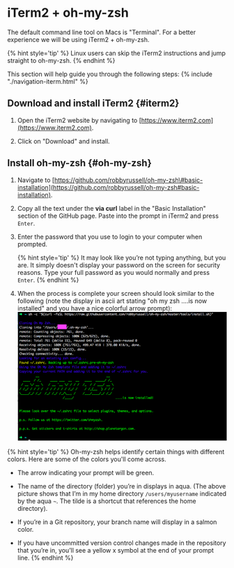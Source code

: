 # iTerm2 + oh-my-zsh

The default command line tool on Macs is "Terminal". For a better experience we will be using iTerm2 + oh-my-zsh.

{% hint style='tip' %}
Linux users can skip the iTerm2 instructions and jump straight to oh-my-zsh.
{% endhint %}

This section will help guide you through the following steps:
{% include "./navigation-iterm.html" %}


## Download and install iTerm2 {#iterm2}
1. Open the iTerm2 website by navigating to [https://www.iterm2.com](https://www.iterm2.com).

1. Click on "Download" and install.

## Install oh-my-zsh {#oh-my-zsh}
1. Navigate to [https://github.com/robbyrussell/oh-my-zsh\#basic-installation](https://github.com/robbyrussell/oh-my-zsh#basic-installation).

1. Copy all the text under the **via curl** label in the "Basic Installation" section of the GitHub page. Paste into the prompt in iTerm2 and press `Enter`.

1. Enter the password that you use to login to your computer when prompted.

      {% hint style='tip' %}
It may look like you’re not typing anything, but you are.  It simply doesn't display your password on the screen for security reasons.  Type your full password as you would normally and press `Enter`.
      {% endhint %}

1. When the process is complete your screen should look similar to the following \(note the display in ascii art stating "oh my zsh ….is now installed" and you have a nice colorful arrow prompt\):
![](images/image11png.png)


{% hint style='tip' %}
Oh-my-zsh helps identify certain things with different colors. Here are some of the colors you'll come across.

* The arrow indicating your prompt will be green.

* The name of the directory \(folder\) you’re in displays in aqua.
\(The above picture shows that I’m in my home directory `/users/myusername` indicated by the aqua `~`.  The tilde is a shortcut that references the home directory\).

* If you’re in a Git repository, your branch name will display in a salmon color.

* If you have uncommitted version control changes made in the repository that you’re in, you’ll see a yellow x symbol at the end of your prompt line.
{% endhint %}
